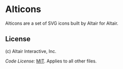 # Alticons

Alticons are a set of SVG icons built by Altair for Altair.

## License

(c) Altair Interactive, Inc.

_Code License:_ [MIT](./LICENSE). Applies to all other files.

